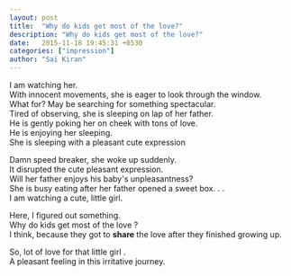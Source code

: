 ```yaml
---
layout: post
title:  "Why do kids get most of the love?"
description: "Why do kids get most of the love?"
date:   2015-11-18 19:45:31 +0530
categories: ["impression"]
author: "Sai Kiran"
---
```


I am watching her.  
With innocent movements, she is eager to look through the window.  
What for? May be searching for something spectacular.  
Tired of observing, she is sleeping on lap of her father.  
He is gently poking her on cheek with tons of love.  
He is enjoying her sleeping.  
She is sleeping with a pleasant cute expression  

Damn speed breaker, she woke up suddenly.  
It disrupted the cute pleasant expression.  
Will her father enjoys his baby's unpleasantness?  
She is busy eating after her father opened a sweet box. . .  
I am watching a cute, little girl.  

Here, I figured out something.  
Why do kids get most of the love ?  
I think, because they got to **share** the love after they finished growing up.  

So, lot of love for that little girl <i class="fa fa-heart"></i> .  
A pleasant feeling in this irritative journey.